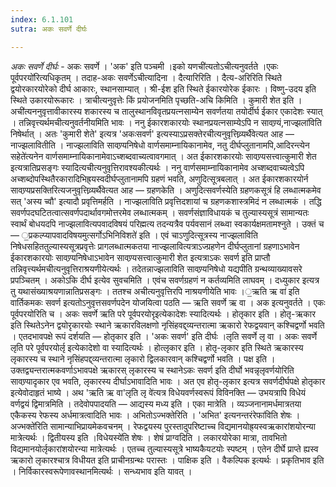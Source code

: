 ```yaml
---
index: 6.1.101
sutra: अकः सवर्णे दीर्घः

---
```

_अकः सवर्णे दीर्घः_ - अकः सवर्णे । 'अक' इति पञ्चमी ।इको यणची॑त्यतोऽचीत्यनुवर्तते ।एकः पूर्वपरयो॑रित्यधिकृतम् । तदाह-अकः सवर्णेऽचीत्यादिना । दैत्यारिरिति । दैत्य-अरिरिति स्थिते द्वयोरकारयोरेको दीर्घ आकारः, स्थानसाम्यात् । श्री-ईश इति स्थिते ईकारयोरेक ईकारः । विष्णु-उदय इति स्थिते उकारयोरूकारः । त्राचीत्यनुवृत्तेः किं प्रयोजनमिति पृच्छति-अचि किमिति । कुमारी शेत इति ।अची॑त्यननुवृत्तावीकारस्य शकारस्य च तालुस्थानविवृतप्रयत्नसाम्येन सवर्णतया तयोर्दीर्घ ईकार एकादेशः स्यात् । तन्निवृत्त्यर्थमचीत्यनुवर्तनीयमिति भावः । ननु ईकारशकारयोः स्थानप्रयत्नसाम्येऽपि न सावण्र्यं,नाज्झला॑विति निषेर्थात् । अतः 'कुमारी शेते' इत्यत्र 'अकःसवर्ण' इत्यस्याऽप्रसक्तेरचीत्यनुवृत्तिव्र्यर्थैवेत्यत आह — नाज्झलावितीति । नाज्झलाविति सावण्र्यनिषेधो वार्णसमाम्नायिकानामेव, नतु दीर्घप्लुतानामपि,आदिरन्त्येन सहेते॑त्यनेन वार्णसमाम्नायिकानामेवाऽच्शब्दवाच्यत्वावगमात् । अत ईकारशकारयोः सावण्र्यसत्त्वात्कुमारी शेत इत्यत्रातिप्रसङ्गः स्यादित्यचीत्यनुवृत्तिरावश्यकीत्यर्थः । ननु वार्णसमाम्नायिकानामेव अच्शब्दवाच्यत्वेऽपि अच्शब्दोपस्थितैरकारादिभिह्र्यस्वदीर्घप्लुतानामपि ग्रहणं भवति, अणुदित्सूत्रबलात् । अत ईकारशकारयोर्न सावण्र्यप्रसक्तिरित्यजनुवृत्तिव्र्यर्थैवेत्यत आह — ग्रहणकेति । अणुदित्सवर्णस्येति ग्रहणकसूत्रं हि लब्धात्मकमेव सत् 'अस्य च्वौ' इत्यादौ प्रवृत्तिमर्हति । नाज्झलाविति प्रवृत्तिदशायां च ग्रहणकशास्त्रमिदं न लब्धात्मकं । तद्धि सवर्णपदघटितत्वात्सवर्णपदार्थावगमोत्तरमेव लब्धात्मकम् । सवर्णसंज्ञाविधायकं च तुल्यास्यसूत्रं सामान्यतः स्वार्थं बोधयदपि नाज्झलावित्यपवादविषयं परिह्मत्य तदन्यत्रैव पर्यवसानं लब्ध्वा स्वकार्यक्षमतामश्नुते । उक्तं च  — ॒प्रकल्प्यापवादविषयमुत्सर्गोऽभिनिविशते॑ इति । एवं चाऽणुदित्सूत्रस्य नाज्झलाविति निषेधसहिततुल्यास्यसूत्रप्रवृत्तेः प्रागलब्धात्मकतया नाज्झलावित्यत्राऽज्ग्रहणेन दीर्घप्लुतानां ग्रहणाऽभावेन ईकारशकारयोः सावण्र्यनिषेधाऽभावेन सावण्र्यसत्त्वात्कुमारी शेत इत्यत्राऽकः सवर्ण इति प्राप्तौ तन्निवृत्त्यर्थमचीत्यनुवृत्तिराश्रयणीयेत्यर्थः । तदेतन्नाज्झलाविति सावण्र्यनिषेधो यद्यपीति ग्रन्थव्याख्यावसरे प्रपञ्चितम् । अकोऽकि दीर्घ इत्येव सुवचमिति । एवंच सवर्णग्रहणं न कर्तव्यमिति लाघवम् । दध्युकार इत्यत्र तु यथासंख्याश्रयणान्नातिप्रसङ्गः । ततश्च अचीत्यनुवृत्तिरपि नाश्रयणीयेति भावः ।॒ऋति ऋ वा॑ इति वार्तिकमकः सवर्ण इत्यतोऽनुवृत्तसवर्णपदेन योजयित्वा पठति — ऋति सवर्णे ऋ वा । अक इत्यनुवर्तते । एकः पूर्वपरयोरिति च । अकः सवर्णे ऋति परे पूर्वपरयोरृइत्येकादेशः स्यादित्यर्थः । होतृकार इति । होतृ-ऋकार इति स्थितेऽनेन द्वयोरृकारयोः स्थाने ऋकारविलक्षणो नृसिंहवद्द्व्यन्तरात्मा ऋकारो रेफद्वयवान् कश्चिद्वर्णो भवति । एतदभावपक्षे रूपं दर्शयति — होतृकार इति । 'अकः सवर्ण' इति दीर्घः ।लृति सवर्णे लृ वा । अकः सवर्णे लृति परे पूर्वपरयोर्लृ इत्येकादेशो वा स्यादित्यर्थः । होत्लृकार इति । होतृ-लृकार इति स्थिते ऋकारस्य लृकारस्य च स्थाने नृसिंहपद्द्व्यन्तरात्मा लृकारो द्विलकारवान् कश्चिद्वर्णो भवति । पक्ष इति । उक्तद्व्यन्तरात्मकवर्णाऽभावपक्षे ऋकारस् लृकारस्य च स्थानेऽकः सवर्ण इति दीर्घो भवन्नृलृवर्णयोरिति सावण्र्यादृकार एव भवति, लृकारस्य दीर्घाऽभावादिति भावः । अत एव होतृ-लृकार इत्यत्र सवर्णदीर्घपक्षे होतृकार इत्येवोदाहृतं भाष्ये । अथ 'ऋति ऋ वा'लृति लृ वे॑त्यत्र विधेयवर्णस्वरूपं विविनक्ति — उभयत्रापि विधेयं वर्णद्वयं द्विमात्रमिति । तदेवोपपादयति — आद्यस्य मध्य इति । एका मात्रेति । व्यञ्जनानामर्धमात्रतया एकैकस्य रेफस्य अर्धमात्रत्वादिति भावः । अभितोऽज्भक्तेरिति । 'अभित' इत्यनन्तरंरेफा॑विति शेषः ।अज्भक्ते॑रिति सामान्याभिप्रायमेकवचनम् । रेफद्वयस्य पुरस्तादुपरिष्टाच्च विद्यमानयोह्र्यस्वऋकारांशयोरन्या मात्रेत्यर्थः । द्वितीयस्य इति ।विधेयस्ये॑ति शेषः । शेषं प्राग्वदिति । लकारयोरेका मात्रा, तावभितो विद्यमानयोर्लृकारांशयोरन्या मात्रेत्यर्थः । एतच्च तुल्यास्यसूत्रे भाष्यकैयटयोः स्पष्टम् । एतेन दीर्घे प्राप्ते ह्यस्व ऋकारो लृकारश्चात्र विधीयत इति प्राचीनग्रन्थः परास्तः । पाक्षिक इति । वैकल्पिक इत्यर्थः । प्रकृतिभाव इति । निर्विकारस्वरूपेणावस्थानमित्यर्थः । सन्ध्यभाव इति यावत् ।